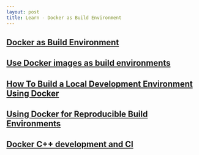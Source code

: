 ```yaml
---
layout: post
title: Learn - Docker as Build Environment
---
```


## [Docker as Build Environment](https://www.rainerhahnekamp.com/en/docker-build-environment/)

## [Use Docker images as build environments](https://confluence.atlassian.com/bitbucket/use-docker-images-as-build-environments-792298897.html)

## [How To Build a Local Development Environment Using Docker](https://masterzendframework.com/docker-development-environment/)

## [Using Docker for Reproducible Build Environments](https://sweetcode.io/using-docker-reproducible-build-environments/)

## [Docker C++ development and CI](https://stackoverflow.com/questions/42748040/docker-c-development-and-ci)
